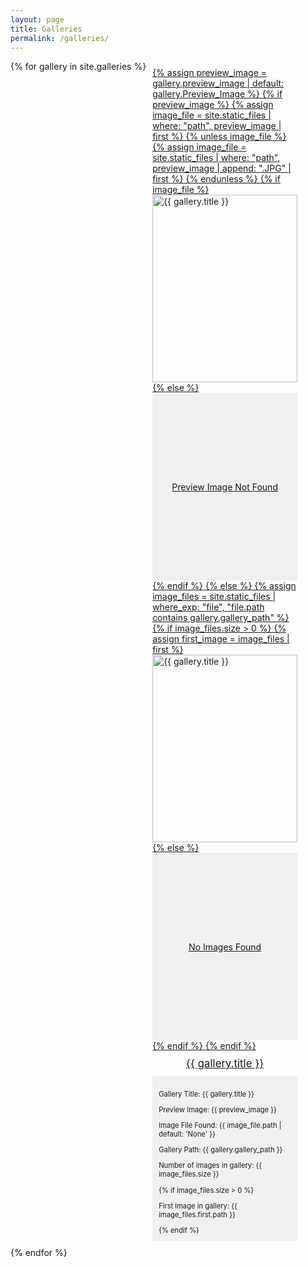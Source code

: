 ```yaml
---
layout: page
title: Galleries
permalink: /galleries/
---
```


<style>
.gallery-container {
  display: flex;
  flex-wrap: wrap;
}
.gallery-item {
  width: 50%;
  padding: 10px;
  box-sizing: border-box;
}
.gallery-item img {
  width: 100%;
  height: 300px;
  object-fit: cover;
}
.gallery-item-title {
  text-align: center;
  font-size: 1.2em;
  margin-top: 10px;
}
.debug-info {
  background-color: #f0f0f0;
  padding: 10px;
  margin-top: 10px;
  font-size: 0.8em;
}
</style>

<div class="gallery-container">
{% for gallery in site.galleries %}
  <div class="gallery-item">
    <a href="{{ gallery.url | relative_url }}">
      {% assign preview_image = gallery.preview_image | default: gallery.Preview_Image %}
      {% if preview_image %}
        {% assign image_file = site.static_files | where: "path", preview_image | first %}
        {% unless image_file %}
          {% assign image_file = site.static_files | where: "path", preview_image | append: ".JPG" | first %}
        {% endunless %}
        {% if image_file %}
          <img src="{{ image_file.path | relative_url }}" alt="{{ gallery.title }}">
        {% else %}
          <div style="width: 100%; height: 300px; background-color: #f0f0f0; display: flex; justify-content: center; align-items: center;">Preview Image Not Found</div>
        {% endif %}
      {% else %}
        {% assign image_files = site.static_files | where_exp: "file", "file.path contains gallery.gallery_path" %}
        {% if image_files.size > 0 %}
          {% assign first_image = image_files | first %}
          <img src="{{ first_image.path | relative_url }}" alt="{{ gallery.title }}">
        {% else %}
          <div style="width: 100%; height: 300px; background-color: #f0f0f0; display: flex; justify-content: center; align-items: center;">No Images Found</div>
        {% endif %}
      {% endif %}
      <div class="gallery-item-title">{{ gallery.title }}</div>
    </a>
    <div class="debug-info">
      <p>Gallery Title: {{ gallery.title }}</p>
      <p>Preview Image: {{ preview_image }}</p>
      <p>Image File Found: {{ image_file.path | default: 'None' }}</p>
      <p>Gallery Path: {{ gallery.gallery_path }}</p>
      <p>Number of images in gallery: {{ image_files.size }}</p>
      {% if image_files.size > 0 %}
        <p>First image in gallery: {{ image_files.first.path }}</p>
      {% endif %}
    </div>
  </div>
{% endfor %}
</div>